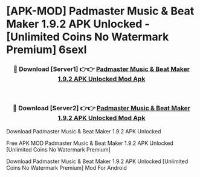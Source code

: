 # [APK-MOD] Padmaster  Music & Beat Maker 1.9.2 APK Unlocked - [Unlimited Coins No Watermark Premium] 6sexl



<div align="center">
<h3>🔴 Download [Server1] 👉👉 <a href="https://momento.my/?title=Padmaster__Music_&_Beat_Maker_1.9.2_APK_Unlocked">Padmaster  Music & Beat Maker 1.9.2 APK Unlocked Mod Apk</a></h3><br>

<h3>🔴 Download [Server2] 👉👉 <a href="https://momento.my/?title=Padmaster__Music_&_Beat_Maker_1.9.2_APK_Unlocked">Padmaster  Music & Beat Maker 1.9.2 APK Unlocked Mod Apk</a></h3>
</div>



Download Padmaster  Music & Beat Maker 1.9.2 APK Unlocked 

Free APK MOD Padmaster  Music & Beat Maker 1.9.2 APK Unlocked [Unlimited Coins No Watermark Premium]

Download Padmaster  Music & Beat Maker 1.9.2 APK Unlocked [Unlimited Coins No Watermark Premium] Mod For Android
